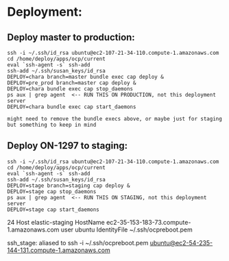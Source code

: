# Deployment:

## Deploy master to production:
```
ssh -i ~/.ssh/id_rsa ubuntu@ec2-107-21-34-110.compute-1.amazonaws.com
cd /home/deploy/apps/ocp/current
eval `ssh-agent -s` ssh-add
ssh-add ~/.ssh/susan_keys/id_rsa
DEPLOY=chara branch=master bundle exec cap deploy &
DEPLOY=pre_prod branch=master cap deploy &
DEPLOY=chara bundle exec cap stop_daemons
ps aux | grep agent  <-- RUN THIS ON PRODUCTION, not this deployment server
DEPLOY=chara bundle exec cap start_daemons

might need to remove the bundle execs above, or maybe just for staging but something to keep in mind
```

## Deploy ON-1297 to staging:
```
ssh -i ~/.ssh/id_rsa ubuntu@ec2-107-21-34-110.compute-1.amazonaws.com
cd /home/deploy/apps/ocp/current
eval `ssh-agent -s` ssh-add
ssh-add ~/.ssh/susan_keys/id_rsa
DEPLOY=stage branch=staging cap deploy &
DEPLOY=stage cap stop_daemons
ps aux | grep agent  <-- RUN THIS ON STAGING, not this deployment server
DEPLOY=stage cap start_daemons
```

24
Host elastic-staging
    HostName ec2-35-153-183-73.compute-1.amazonaws.com
    user ubuntu
    IdentityFile ~/.ssh/ocpreboot.pem

ssh_stage: aliased to ssh -i ~/.ssh/ocpreboot.pem ubuntu@ec2-54-235-144-131.compute-1.amazonaws.com
